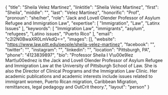 {
  "title": "Sheila Velez Martinez",
  "linktitle": "Sheila Velez Martinez",
  "first": "Sheila",
  "middle": "",
  "last": "Velez Martinez",
  "honorific": "Prof",
  "pronoun": "she/her",
  "role": "Jack and Lovell Olender Professor of Asylum Refugee and Immigration Law",
  "expertise": [
    "Immigration",
    "Law",
    "Latinx Issues"
  ],
  "keywords": [
    "Immigration Law",
    "immigrants",
    "asylum",
    "refugees",
    "Latino issues",
    "Puerto Rico"
  ],
  "email": "c2l2N0BwaXR0LmVkdQ==",
  "images": [],
  "website": "https://www.law.pitt.edu/people/sheila-velez-martinez",
  "facebook": "",
  "twitter": "",
  "instagram": "",
  "linkedin": "",
  "location": "Pittsburgh, PA",
  "phone": "4123839897",
  "bio": "Professor Sheila I V\u00e9lez Mart\u00ednez is the Jack and Lovell Olender Professor of Asylum Refugee and Immigration Law at the University of Pittsburgh School of Law. She is also the Director of Clinical Programs and the Immigration Law Clinic. Her academic publications and academic interests include issues related to immigrant women, Puerto Rican migration, Caribbean Migration, remittances, legal pedagogy and OutCrit theory.",
  "layout": "person"
}